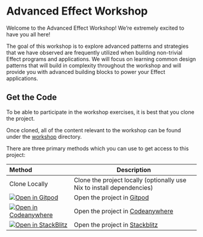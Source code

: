 # Advanced Effect Workshop

Welcome to the Advanced Effect Workshop! We’re extremely excited to have you all here!

The goal of this workshop is to explore advanced patterns and strategies that we have observed are frequently utilized when building non-trivial Effect programs and applications. We will focus on learning common design patterns that will build in complexity throughout the workshop and will provide you with advanced building blocks to power your Effect applications.

## Get the Code

To be able to participate in the workshop exercises, it is best that you clone the project.

Once cloned, all of the content relevant to the workshop can be found under the [workshop](workshop/) directory.

There are three primary methods which you can use to get access to this project:

| Method                                                                                                                                                              | Description                                                            |
| :------------------------------------------------------------------------------------------------------------------------------------------------------------------ | ---------------------------------------------------------------------- |
| Clone Locally                                                                                                                                                       | Clone the project locally (optionally use Nix to install dependencies) |
| [![Open in Gitpod](https://gitpod.io/button/open-in-gitpod.svg)](https://gitpod.io/#https://github.com/IMax153/advanced-effect-workshop) | Open the project in [Gitpod](https://gitpod.io/)                       |
| [![Open in Codeanywhere](https://codeanywhere.com/img/open-in-codeanywhere-btn.svg)](https://app.codeanywhere.com/#https://github.com/IMax153/advanced-effect-workshop) | Open the project in [Codeanywhere](https://codeanywhere.com/)                       |
| [![Open in StackBlitz](https://developer.stackblitz.com/img/open_in_stackblitz.svg)](https://stackblitz.com/fork/github/IMax153/advanced-effect-workshop)           | Open the project in [Stackblitz](https://stackblitz.com/)              |
